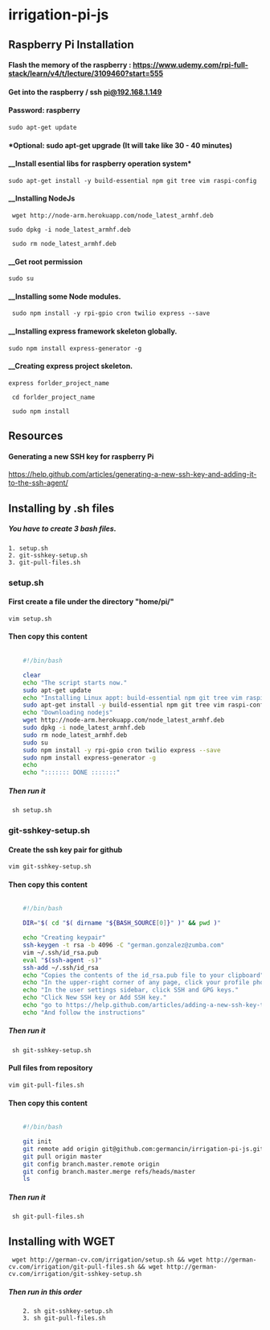 # irrigation-pi-js

## Raspberry Pi Installation

#### Flash the memory of the raspberry : https://www.udemy.com/rpi-full-stack/learn/v4/t/lecture/3109460?start=555
#### Get into the raspberry / ssh pi@192.168.1.149
#### Password: raspberry
```sudo apt-get update```
####     *Optional: sudo apt-get upgrade (It will take like 30 - 40 minutes)
#### __Install esential libs for raspberry operation system*
```sudo apt-get install -y build-essential npm git tree vim raspi-config```
#### __Installing NodeJs

``` wget http://node-arm.herokuapp.com/node_latest_armhf.deb```

``` sudo dpkg -i node_latest_armhf.deb ```

``` sudo rm node_latest_armhf.deb```

#### __Get root permission
``` sudo su ```

#### __Installing some Node modules.
``` sudo npm install -y rpi-gpio cron twilio express --save```

#### __Installing express framework skeleton globally.
``` sudo npm install express-generator -g ```

#### __Creating express project skeleton.
``` express forlder_project_name ```

``` cd forlder_project_name```

``` sudo npm install```


## Resources

#### Generating a new SSH key for raspberry Pi 
https://help.github.com/articles/generating-a-new-ssh-key-and-adding-it-to-the-ssh-agent/

## Installing by .sh files
##### You have to create 3 bash files.
	1. setup.sh
	2. git-sshkey-setup.sh
	3. git-pull-files.sh


###  setup.sh
#### First create a file under the directory "home/pi/"
``` vim setup.sh ```

#### Then copy this content
``` bash

	#!/bin/bash

	clear
	echo "The script starts now."
	sudo apt-get update
	echo "Installing Linux appt: build-essential npm git tree vim raspi-config"
	sudo apt-get install -y build-essential npm git tree vim raspi-config
	echo "Downloading nodejs"
	wget http://node-arm.herokuapp.com/node_latest_armhf.deb
	sudo dpkg -i node_latest_armhf.deb
	sudo rm node_latest_armhf.deb
	sudo su
	sudo npm install -y rpi-gpio cron twilio express --save
	sudo npm install express-generator -g
	echo 
	echo "::::::: DONE :::::::"

``` 

##### Then run it
``` sh setup.sh```

###  git-sshkey-setup.sh
#### Create the ssh key pair for github
``` vim git-sshkey-setup.sh ```

#### Then copy this content
``` bash

	#!/bin/bash

	DIR="$( cd "$( dirname "${BASH_SOURCE[0]}" )" && pwd )" 

	echo "Creating keypair"
	ssh-keygen -t rsa -b 4096 -C "german.gonzalez@zumba.com"
	vim ~/.ssh/id_rsa.pub
	eval "$(ssh-agent -s)"
	ssh-add ~/.ssh/id_rsa
	echo "Copies the contents of the id_rsa.pub file to your clipboard"
	echo "In the upper-right corner of any page, click your profile photo, then click Settings."
	echo "In the user settings sidebar, click SSH and GPG keys."
	echo "Click New SSH key or Add SSH key."
	echo "go to https://help.github.com/articles/adding-a-new-ssh-key-to-your-github-account/"
	echo "And follow the instructions"

```

##### Then run it
``` sh git-sshkey-setup.sh```

#### Pull files from repository
``` vim git-pull-files.sh ```

#### Then copy this content
``` bash

	#!/bin/bash

	git init 
	git remote add origin git@github.com:germancin/irrigation-pi-js.git
	git pull origin master
	git config branch.master.remote origin
	git config branch.master.merge refs/heads/master
	ls

```

##### Then run it
``` sh git-pull-files.sh```

## Installing with WGET 
``` wget http://german-cv.com/irrigation/setup.sh && wget http://german-cv.com/irrigation/git-pull-files.sh && wget http://german-cv.com/irrigation/git-sshkey-setup.sh```

##### Then run in this order
``` 1. sh setup.sh
	2. sh git-sshkey-setup.sh
	3. sh git-pull-files.sh
```


